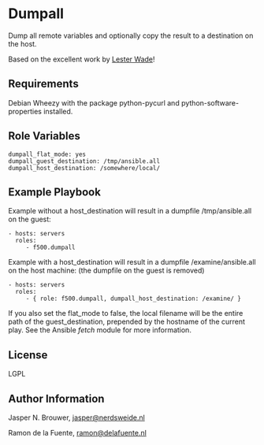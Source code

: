 Dumpall
========

Dump all remote variables and optionally copy the result to a destination on the host.

Based on the excellent work by [Lester Wade](https://coderwall.com/p/13lh6w)!

Requirements
------------

Debian Wheezy with the package python-pycurl and python-software-properties installed.

Role Variables
--------------

    dumpall_flat_mode: yes
    dumpall_guest_destination: /tmp/ansible.all
    dumpall_host_destination: /somewhere/local/

Example Playbook
-------------------------

Example without a host_destination will result in a dumpfile /tmp/ansible.all on the guest:

    - hosts: servers
      roles:
         - f500.dumpall

Example with a host_destination will result in a dumpfile /examine/ansible.all on the host machine:
(the dumpfile on the guest is removed)

    - hosts: servers
      roles:
         - { role: f500.dumpall, dumpall_host_destination: /examine/ }

If you also set the flat_mode to false, the local filename will be the entire path of the guest_destination,
prepended by the hostname of the current play. See the Ansible _fetch_ module for more information.

License
-------

LGPL

Author Information
------------------

Jasper N. Brouwer, jasper@nerdsweide.nl

Ramon de la Fuente, ramon@delafuente.nl

